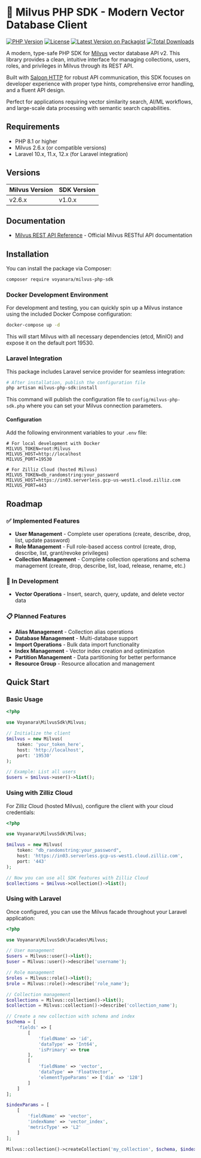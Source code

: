 # 🚀 Milvus PHP SDK - Modern Vector Database Client

[![PHP Version](https://img.shields.io/badge/PHP-%5E8.1-blue.svg)](https://php.net/)
[![License](https://img.shields.io/badge/license-MIT-green.svg)](LICENSE)
[![Latest Version on Packagist](https://img.shields.io/packagist/v/voyanara/milvus-php-sdk.svg?style=flat-square)](https://packagist.org/packages/voyanara/milvus-php-sdk)
[![Total Downloads](https://img.shields.io/packagist/dt/voyanara/milvus-php-sdk.svg?style=flat-square)](https://packagist.org/packages/voyanara/milvus-php-sdk)

A modern, type-safe PHP SDK for [Milvus](https://milvus.io/) vector database API v2. This library provides a clean, intuitive interface for managing collections, users, roles, and privileges in Milvus through its REST API.

Built with [Saloon HTTP](https://docs.saloon.dev/) for robust API communication, this SDK focuses on developer experience with proper type hints, comprehensive error handling, and a fluent API design.

Perfect for applications requiring vector similarity search, AI/ML workflows, and large-scale data processing with semantic search capabilities.

## Requirements

- PHP 8.1 or higher
- Milvus 2.6.x (or compatible versions)
- Laravel 10.x, 11.x, 12.x (for Laravel integration)

## Versions

| Milvus Version | SDK Version |
|----------------|-------------|
| v2.6.x         | v1.0.x      |

## Documentation

- [Milvus REST API Reference](https://milvus.io/api-reference/restful/v2.6.x/About.md) - Official Milvus RESTful API documentation

## Installation

You can install the package via Composer:

```bash
composer require voyanara/milvus-php-sdk
```

### Docker Development Environment

For development and testing, you can quickly spin up a Milvus instance using the included Docker Compose configuration:

```bash
docker-compose up -d
```

This will start Milvus with all necessary dependencies (etcd, MinIO) and expose it on the default port 19530.

### Laravel Integration

This package includes Laravel service provider for seamless integration:

```bash
# After installation, publish the configuration file
php artisan milvus-php-sdk:install
```

This command will publish the configuration file to `config/milvus-php-sdk.php` where you can set your Milvus connection parameters.

#### Configuration

Add the following environment variables to your `.env` file:

```env
# For local development with Docker
MILVUS_TOKEN=root:Milvus
MILVUS_HOST=http://localhost
MILVUS_PORT=19530

# For Zilliz Cloud (hosted Milvus)
MILVUS_TOKEN=db_randomstring:your_password
MILVUS_HOST=https://in03.serverless.gcp-us-west1.cloud.zilliz.com
MILVUS_PORT=443
```


## Roadmap

### ✅ Implemented Features

- **User Management** - Complete user operations (create, describe, drop, list, update password)
- **Role Management** - Full role-based access control (create, drop, describe, list, grant/revoke privileges)
- **Collection Management** - Complete collection operations and schema management (create, drop, describe, list, load, release, rename, etc.)

### 🚧 In Development

- **Vector Operations** - Insert, search, query, update, and delete vector data

### 📋 Planned Features

- **Alias Management** - Collection alias operations  
- **Database Management** - Multi-database support
- **Import Operations** - Bulk data import functionality
- **Index Management** - Vector index creation and optimization
- **Partition Management** - Data partitioning for better performance
- **Resource Group** - Resource allocation and management

## Quick Start

### Basic Usage

```php
<?php

use Voyanara\MilvusSdk\Milvus;

// Initialize the client
$milvus = new Milvus(
    token: 'your_token_here',
    host: 'http://localhost',
    port: '19530'
);

// Example: List all users
$users = $milvus->user()->list();
```

### Using with Zilliz Cloud

For Zilliz Cloud (hosted Milvus), configure the client with your cloud credentials:

```php
<?php

use Voyanara\MilvusSdk\Milvus;

$milvus = new Milvus(
    token: "db_randomstring:your_password",
    host: 'https://in03.serverless.gcp-us-west1.cloud.zilliz.com',
    port: '443'
);

// Now you can use all SDK features with Zilliz Cloud
$collections = $milvus->collection()->list();
```

### Using with Laravel

Once configured, you can use the Milvus facade throughout your Laravel application:

```php
<?php

use Voyanara\MilvusSdk\Facades\Milvus;

// User management
$users = Milvus::user()->list();
$user = Milvus::user()->describe('username');

// Role management  
$roles = Milvus::role()->list();
$role = Milvus::role()->describe('role_name');

// Collection management
$collections = Milvus::collection()->list();
$collection = Milvus::collection()->describe('collection_name');

// Create a new collection with schema and index
$schema = [
    'fields' => [
        [
            'fieldName' => 'id',
            'dataType' => 'Int64', 
            'isPrimary' => true
        ],
        [
            'fieldName' => 'vector',
            'dataType' => 'FloatVector',
            'elementTypeParams' => ['dim' => '128']
        ]
    ]
];

$indexParams = [
    [
        'fieldName' => 'vector',
        'indexName' => 'vector_index', 
        'metricType' => 'L2'
    ]
];

Milvus::collection()->createCollection('my_collection', $schema, $indexParams);
```